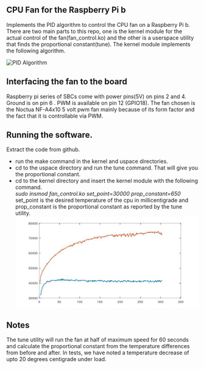 CPU Fan for the Raspberry Pi b
-------------------------------
Implements the PID algorithm to control the CPU fan on a Raspberry Pi b. There are two main parts to this repo, one is the kernel module for the actual control of the fan(fan_control.ko) and the other is a userspace utility that finds the proportional constant(tune).
The kernel module implements the following algorithm.

![PID Algorithm](https://wikimedia.org/api/rest_v1/media/math/render/svg/2ee061415fdfd20a6676bb328326795fec984cf1)

Interfacing the fan to the board
--------------------------------
Raspberry pi series of SBCs come with power pins(5V) on pins 2 and 4. Ground is on pin 6 . PWM is available on pin 12 (GPIO18). 
The fan chosen is the Noctua NF-A4x10 5 volt pwm fan mainly because of its form factor and the fact that it is controllable via PWM.

Running the software.
---------------------
Extract the code from github.
- run the make command in the kernel and uspace directories.  
- cd to the uspace directory and run the tune command. That will give you the proportional constant.
- cd to the kernel directory and insert the kernel module with the following command.  
*sudo insmod fan_control.ko set_point=30000 prop_constant=650*  
set_point is the desired temperature of the cpu in millicentigrade and prop_constant is the proportional constant as reported by the tune utility.
![picture](img/graph.jpg)

Notes
-----
The tune utility will run the fan at half of maximum speed for 60 seconds and calculate the proportional constant from the temperature differences from before and after. In tests, we have noted a temperature decrease of upto 20 degrees centigrade under load.

